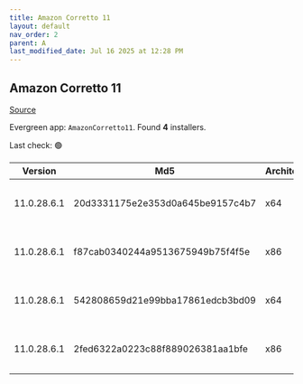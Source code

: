 ```yaml
---
title: Amazon Corretto 11
layout: default
nav_order: 2
parent: A
last_modified_date: Jul 16 2025 at 12:28 PM
---
```


## Amazon Corretto 11

[Source](https://aws.amazon.com/corretto/)

Evergreen app: `AmazonCorretto11`. Found **4** installers.

Last check: 🟢

| Version     | Md5                              | Architecture | Type | URI                                                                                                                                                                                                          |
| ----------- | -------------------------------- | ------------ | ---- | ------------------------------------------------------------------------------------------------------------------------------------------------------------------------------------------------------------ |
| 11.0.28.6.1 | 20d3331175e2e353d0a645be9157c4b7 | x64          | msi  | [https://corretto.aws/downloads/resources/11.0.28.6.1/amazon-corretto-11.0.28.6.1-windows-x64.msi](https://corretto.aws/downloads/resources/11.0.28.6.1/amazon-corretto-11.0.28.6.1-windows-x64.msi)         |
| 11.0.28.6.1 | f87cab0340244a9513675949b75f4f5e | x86          | msi  | [https://corretto.aws/downloads/resources/11.0.28.6.1/amazon-corretto-11.0.28.6.1-windows-x86.msi](https://corretto.aws/downloads/resources/11.0.28.6.1/amazon-corretto-11.0.28.6.1-windows-x86.msi)         |
| 11.0.28.6.1 | 542808659d21e99bba17861edcb3bd09 | x64          | zip  | [https://corretto.aws/downloads/resources/11.0.28.6.1/amazon-corretto-11.0.28.6.1-windows-x64-jdk.zip](https://corretto.aws/downloads/resources/11.0.28.6.1/amazon-corretto-11.0.28.6.1-windows-x64-jdk.zip) |
| 11.0.28.6.1 | 2fed6322a0223c88f889026381aa1bfe | x86          | zip  | [https://corretto.aws/downloads/resources/11.0.28.6.1/amazon-corretto-11.0.28.6.1-windows-x86-jdk.zip](https://corretto.aws/downloads/resources/11.0.28.6.1/amazon-corretto-11.0.28.6.1-windows-x86-jdk.zip) |
